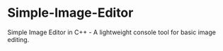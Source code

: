 # Simple-Image-Editor
Simple Image Editor in C++ - A lightweight console tool for basic image editing.
